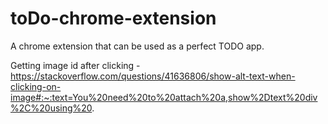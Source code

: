 # toDo-chrome-extension
A chrome extension that can be used as a perfect TODO app. 

Getting image id after clicking - 
https://stackoverflow.com/questions/41636806/show-alt-text-when-clicking-on-image#:~:text=You%20need%20to%20attach%20a,show%2Dtext%20div%2C%20using%20.